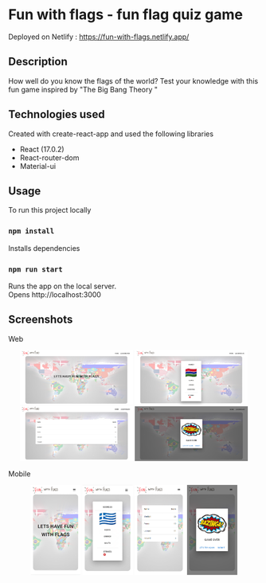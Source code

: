 # Fun with flags - fun flag quiz game
Deployed on Netlify : 
https://fun-with-flags.netlify.app/
## Description
How well do you know the flags of the world?
Test your knowledge with this fun game inspired by "The Big Bang Theory "
## Technologies used

Created with create-react-app and used the following libraries

- React (17.0.2)
- React-router-dom
- Material-ui

## Usage

To run this project locally

### `npm install`

Installs dependencies

### `npm run start`

Runs the app on the local server.<br>
Opens http://localhost:3000

## Screenshots

Web

<p align="center">  
      <img alt="home" src="public/screenshots/homeWeb.PNG" width="45%">
      <img alt="gameplay" src="public/screenshots/gameplayWeb.PNG" width="45%">
      <img alt="leaderboard" src="public/screenshots/leaderBoardWeb.PNG" width="45%">
      <img alt="gameover" src="public/screenshots/bazingaWeb.PNG" width="45%">
</p>
Mobile
<p align="center">  
      <img alt="mobilehome" src="public/screenshots/homeMobile.PNG" width="20%">
      <img alt="mobilegameplay" src="public/screenshots/gameplayMobile.PNG" width="20%">
      <img alt="mobileleaderboard" src="public/screenshots/leaderBoardMobile.PNG" width="20%">
      <img alt="mobilegameover" src="public/screenshots/bazingaMobile.PNG" width="20%">
</p>
